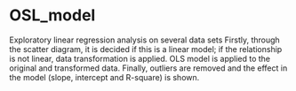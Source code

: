# OSL_model
Exploratory linear regression analysis on several data sets
Firstly, through the scatter diagram, it is decided if this is a linear model; if the relationship is not linear, data transformation is applied. OLS model is applied to the original and transformed data. Finally, outliers are removed and the effect in the model (slope, intercept and R-square) is shown.
